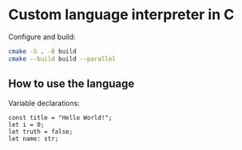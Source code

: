 # Custom language interpreter in C

Configure and build:

```bash
cmake -S . -B build
cmake --build build --parallel
```

## How to use the language

Variable declarations:

```
const title = "Hello World!";
let i = 0;
let truth = false;
let name: str;
```
